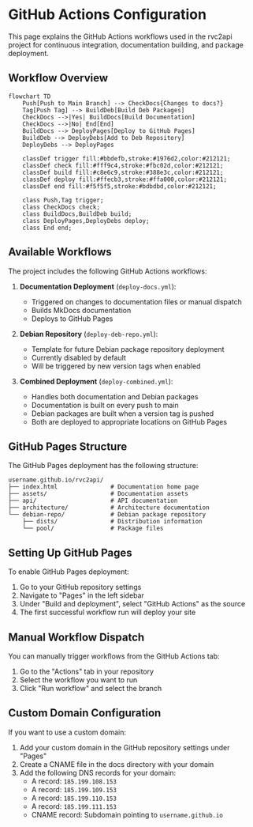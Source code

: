# GitHub Actions Configuration

This page explains the GitHub Actions workflows used in the rvc2api project for continuous integration, documentation building, and package deployment.

## Workflow Overview

```mermaid
flowchart TD
    Push[Push to Main Branch] --> CheckDocs{Changes to docs?}
    Tag[Push Tag] --> BuildDeb[Build Deb Packages]
    CheckDocs -->|Yes| BuildDocs[Build Documentation]
    CheckDocs -->|No| End[End]
    BuildDocs --> DeployPages[Deploy to GitHub Pages]
    BuildDeb --> DeployDebs[Add to Deb Repository]
    DeployDebs --> DeployPages

    classDef trigger fill:#bbdefb,stroke:#1976d2,color:#212121;
    classDef check fill:#fff9c4,stroke:#fbc02d,color:#212121;
    classDef build fill:#c8e6c9,stroke:#388e3c,color:#212121;
    classDef deploy fill:#ffecb3,stroke:#ffa000,color:#212121;
    classDef end fill:#f5f5f5,stroke:#bdbdbd,color:#212121;

    class Push,Tag trigger;
    class CheckDocs check;
    class BuildDocs,BuildDeb build;
    class DeployPages,DeployDebs deploy;
    class End end;
```

## Available Workflows

The project includes the following GitHub Actions workflows:

1. **Documentation Deployment** (`deploy-docs.yml`):

   - Triggered on changes to documentation files or manual dispatch
   - Builds MkDocs documentation
   - Deploys to GitHub Pages

2. **Debian Repository** (`deploy-deb-repo.yml`):

   - Template for future Debian package repository deployment
   - Currently disabled by default
   - Will be triggered by new version tags when enabled

3. **Combined Deployment** (`deploy-combined.yml`):
   - Handles both documentation and Debian packages
   - Documentation is built on every push to main
   - Debian packages are built when a version tag is pushed
   - Both are deployed to appropriate locations on GitHub Pages

## GitHub Pages Structure

The GitHub Pages deployment has the following structure:

```
username.github.io/rvc2api/
├── index.html               # Documentation home page
├── assets/                  # Documentation assets
├── api/                     # API documentation
├── architecture/            # Architecture documentation
└── debian-repo/             # Debian package repository
    ├── dists/               # Distribution information
    └── pool/                # Package files
```

## Setting Up GitHub Pages

To enable GitHub Pages deployment:

1. Go to your GitHub repository settings
2. Navigate to "Pages" in the left sidebar
3. Under "Build and deployment", select "GitHub Actions" as the source
4. The first successful workflow run will deploy your site

## Manual Workflow Dispatch

You can manually trigger workflows from the GitHub Actions tab:

1. Go to the "Actions" tab in your repository
2. Select the workflow you want to run
3. Click "Run workflow" and select the branch

## Custom Domain Configuration

If you want to use a custom domain:

1. Add your custom domain in the GitHub repository settings under "Pages"
2. Create a CNAME file in the docs directory with your domain
3. Add the following DNS records for your domain:
   - A record: `185.199.108.153`
   - A record: `185.199.109.153`
   - A record: `185.199.110.153`
   - A record: `185.199.111.153`
   - CNAME record: Subdomain pointing to `username.github.io`
